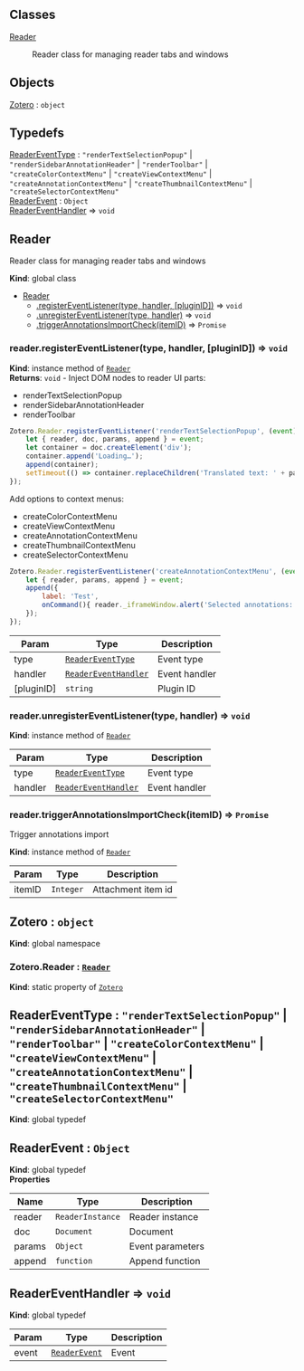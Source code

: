 ## Classes

<dl>
<dt><a href="#Reader">Reader</a></dt>
<dd><p>Reader class for managing reader tabs and windows</p>
</dd>
</dl>

## Objects

<dl>
<dt><a href="#Zotero">Zotero</a> : <code>object</code></dt>
<dd></dd>
</dl>

## Typedefs

<dl>
<dt><a href="#ReaderEventType">ReaderEventType</a> : <code>&quot;renderTextSelectionPopup&quot;</code> | <code>&quot;renderSidebarAnnotationHeader&quot;</code> | <code>&quot;renderToolbar&quot;</code> | <code>&quot;createColorContextMenu&quot;</code> | <code>&quot;createViewContextMenu&quot;</code> | <code>&quot;createAnnotationContextMenu&quot;</code> | <code>&quot;createThumbnailContextMenu&quot;</code> | <code>&quot;createSelectorContextMenu&quot;</code></dt>
<dd></dd>
<dt><a href="#ReaderEvent">ReaderEvent</a> : <code>Object</code></dt>
<dd></dd>
<dt><a href="#ReaderEventHandler">ReaderEventHandler</a> ⇒ <code>void</code></dt>
<dd></dd>
</dl>

<a name="Reader"></a>

## Reader
Reader class for managing reader tabs and windows

**Kind**: global class  

* [Reader](#Reader)
    * [.registerEventListener(type, handler, [pluginID])](#Reader+registerEventListener) ⇒ <code>void</code>
    * [.unregisterEventListener(type, handler)](#Reader+unregisterEventListener) ⇒ <code>void</code>
    * [.triggerAnnotationsImportCheck(itemID)](#Reader+triggerAnnotationsImportCheck) ⇒ <code>Promise</code>

<a name="Reader+registerEventListener"></a>

### reader.registerEventListener(type, handler, [pluginID]) ⇒ <code>void</code>
**Kind**: instance method of [<code>Reader</code>](#Reader)  
**Returns**: <code>void</code> - Inject DOM nodes to reader UI parts:
- renderTextSelectionPopup
- renderSidebarAnnotationHeader
- renderToolbar

```javascript
Zotero.Reader.registerEventListener('renderTextSelectionPopup', (event) => {
	let { reader, doc, params, append } = event;
	let container = doc.createElement('div');
	container.append('Loading…');
	append(container);
	setTimeout(() => container.replaceChildren('Translated text: ' + params.annotation.text), 1000);
});
```


Add options to context menus:
- createColorContextMenu
- createViewContextMenu
- createAnnotationContextMenu
- createThumbnailContextMenu
- createSelectorContextMenu

```javascript
Zotero.Reader.registerEventListener('createAnnotationContextMenu', (event) => {
	let { reader, params, append } = event;
	append({
		label: 'Test',
		onCommand(){ reader._iframeWindow.alert('Selected annotations: ' + params.ids.join(', ')); }
	});
});
```  

| Param | Type | Description |
| --- | --- | --- |
| type | [<code>ReaderEventType</code>](#ReaderEventType) | Event type |
| handler | [<code>ReaderEventHandler</code>](#ReaderEventHandler) | Event handler |
| [pluginID] | <code>string</code> | Plugin ID |

<a name="Reader+unregisterEventListener"></a>

### reader.unregisterEventListener(type, handler) ⇒ <code>void</code>
**Kind**: instance method of [<code>Reader</code>](#Reader)  

| Param | Type | Description |
| --- | --- | --- |
| type | [<code>ReaderEventType</code>](#ReaderEventType) | Event type |
| handler | [<code>ReaderEventHandler</code>](#ReaderEventHandler) | Event handler |

<a name="Reader+triggerAnnotationsImportCheck"></a>

### reader.triggerAnnotationsImportCheck(itemID) ⇒ <code>Promise</code>
Trigger annotations import

**Kind**: instance method of [<code>Reader</code>](#Reader)  

| Param | Type | Description |
| --- | --- | --- |
| itemID | <code>Integer</code> | Attachment item id |

<a name="Zotero"></a>

## Zotero : <code>object</code>
**Kind**: global namespace  
<a name="Zotero.Reader"></a>

### Zotero.Reader : [<code>Reader</code>](#Reader)
**Kind**: static property of [<code>Zotero</code>](#Zotero)  
<a name="ReaderEventType"></a>

## ReaderEventType : <code>&quot;renderTextSelectionPopup&quot;</code> \| <code>&quot;renderSidebarAnnotationHeader&quot;</code> \| <code>&quot;renderToolbar&quot;</code> \| <code>&quot;createColorContextMenu&quot;</code> \| <code>&quot;createViewContextMenu&quot;</code> \| <code>&quot;createAnnotationContextMenu&quot;</code> \| <code>&quot;createThumbnailContextMenu&quot;</code> \| <code>&quot;createSelectorContextMenu&quot;</code>
**Kind**: global typedef  
<a name="ReaderEvent"></a>

## ReaderEvent : <code>Object</code>
**Kind**: global typedef  
**Properties**

| Name | Type | Description |
| --- | --- | --- |
| reader | <code>ReaderInstance</code> | Reader instance |
| doc | <code>Document</code> | Document |
| params | <code>Object</code> | Event parameters |
| append | <code>function</code> | Append function |

<a name="ReaderEventHandler"></a>

## ReaderEventHandler ⇒ <code>void</code>
**Kind**: global typedef  

| Param | Type | Description |
| --- | --- | --- |
| event | [<code>ReaderEvent</code>](#ReaderEvent) | Event |


